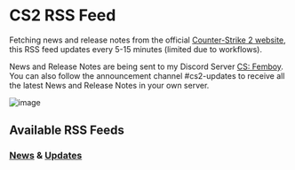 # CS2 RSS Feed
Fetching news and release notes from the official [Counter-Strike 2 website](https://counter-strike.net), this RSS feed updates every 5-15 minutes (limited due to workflows).

News and Release Notes are being sent to my Discord Server [CS: Femboy](https://discord.gg/Z22Mjsf7RG).
You can also follow the announcement channel #cs2-updates to receive all the latest News and Release Notes in your own server.

![image](https://github.com/acefrogge/CS-RSS-Feed/assets/123892168/d3044430-fdfb-47fa-8606-828038592fd9)

## Available RSS Feeds
### [News](https://raw.githubusercontent.com/acefrogge/CS-RSS-Feed/master/feeds/news-feed-en.xml) & [Updates](https://raw.githubusercontent.com/acefrogge/CS-RSS-Feed/master/feeds/updates-feed-en.xml)
